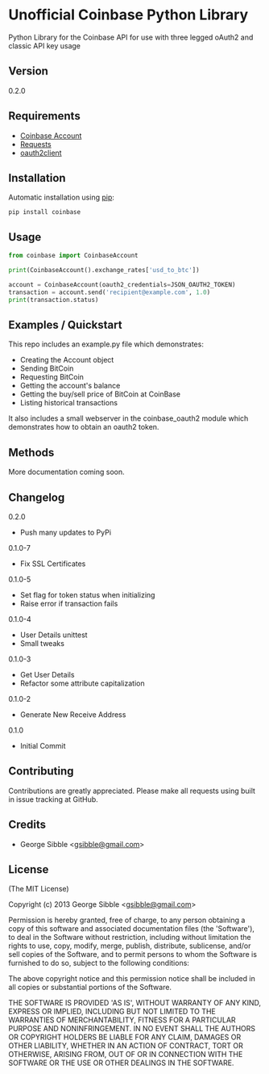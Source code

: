 Unofficial Coinbase Python Library
==================================

Python Library for the Coinbase API for use with three legged oAuth2 and classic API key usage

## Version

0.2.0

## Requirements
- [Coinbase Account](http://www.coinbase.com)
- [Requests](http://docs.python-requests.org/en/latest/)
- [oauth2client](https://developers.google.com/api-client-library/python/guide/aaa_oauth)

## Installation

Automatic installation using [pip](http://pypi.python.org/pypi):

    pip install coinbase

## Usage

```python
from coinbase import CoinbaseAccount

print(CoinbaseAccount().exchange_rates['usd_to_btc'])

account = CoinbaseAccount(oauth2_credentials=JSON_OAUTH2_TOKEN)
transaction = account.send('recipient@example.com', 1.0)
print(transaction.status)
```

## Examples / Quickstart

This repo includes an example.py file which demonstrates:

* Creating the Account object
* Sending BitCoin
* Requesting BitCoin
* Getting the account's balance
* Getting the buy/sell price of BitCoin at CoinBase
* Listing historical transactions

It also includes a small webserver in the coinbase_oauth2 module which demonstrates how to obtain an oauth2 token.

## Methods

More documentation coming soon.

## Changelog

0.2.0

* Push many updates to PyPi

0.1.0-7

* Fix SSL Certificates

0.1.0-5

* Set flag for token status when initializing
* Raise error if transaction fails

0.1.0-4

* User Details unittest
* Small tweaks

0.1.0-3

* Get User Details
* Refactor some attribute capitalization

0.1.0-2

* Generate New Receive Address

0.1.0

* Initial Commit

## Contributing

Contributions are greatly appreciated.  Please make all requests using built in issue tracking at GitHub.

## Credits

- George Sibble &lt;gsibble@gmail.com&gt;

## License

(The MIT License)

Copyright (c) 2013 George Sibble &lt;gsibble@gmail.com&gt;

Permission is hereby granted, free of charge, to any person obtaining
a copy of this software and associated documentation files (the
'Software'), to deal in the Software without restriction, including
without limitation the rights to use, copy, modify, merge, publish,
distribute, sublicense, and/or sell copies of the Software, and to
permit persons to whom the Software is furnished to do so, subject to
the following conditions:

The above copyright notice and this permission notice shall be
included in all copies or substantial portions of the Software.

THE SOFTWARE IS PROVIDED 'AS IS', WITHOUT WARRANTY OF ANY KIND,
EXPRESS OR IMPLIED, INCLUDING BUT NOT LIMITED TO THE WARRANTIES OF
MERCHANTABILITY, FITNESS FOR A PARTICULAR PURPOSE AND NONINFRINGEMENT.
IN NO EVENT SHALL THE AUTHORS OR COPYRIGHT HOLDERS BE LIABLE FOR ANY
CLAIM, DAMAGES OR OTHER LIABILITY, WHETHER IN AN ACTION OF CONTRACT,
TORT OR OTHERWISE, ARISING FROM, OUT OF OR IN CONNECTION WITH THE
SOFTWARE OR THE USE OR OTHER DEALINGS IN THE SOFTWARE.
